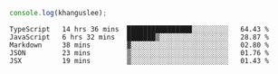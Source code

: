 ```js
console.log(khanguslee);
```

<!--START_SECTION:waka-->
```text
TypeScript   14 hrs 36 mins  ████████████████░░░░░░░░░   64.43 % 
JavaScript   6 hrs 32 mins   ███████▒░░░░░░░░░░░░░░░░░   28.87 % 
Markdown     38 mins         ▓░░░░░░░░░░░░░░░░░░░░░░░░   02.80 % 
JSON         23 mins         ▒░░░░░░░░░░░░░░░░░░░░░░░░   01.76 % 
JSX          19 mins         ▒░░░░░░░░░░░░░░░░░░░░░░░░   01.43 % 
```
<!--END_SECTION:waka-->

<!--
**khanguslee/khanguslee** is a ✨ _special_ ✨ repository because its `README.md` (this file) appears on your GitHub profile.

Here are some ideas to get you started:

- 🔭 I’m currently working on ...
- 🌱 I’m currently learning ...
- 👯 I’m looking to collaborate on ...
- 🤔 I’m looking for help with ...
- 💬 Ask me about ...
- 📫 How to reach me: ...
- 😄 Pronouns: ...
- ⚡ Fun fact: ...
-->
